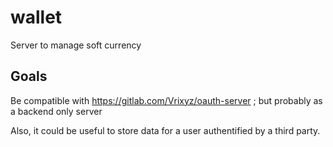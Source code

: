 # wallet
Server to manage soft currency

## Goals
Be compatible with https://gitlab.com/Vrixyz/oauth-server ; but probably as a backend only server

Also, it could be useful to store data for a user authentified by a third party.
